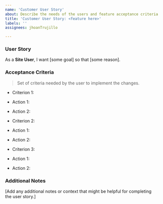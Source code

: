 ```yaml
---
name: 'Customer User Story'
about: Describe the needs of the users and feature acceptance criteria
title: 'Customer User Story: <feature here>'
labels: ''
assignees: jhoanTrujillo

---
```


### User Story
As a **Site User**, I want [some goal] so that [some reason].

### Acceptance Criteria
> Set of criteria needed by the user to implement the changes.

-  Criterion 1:
  - Action 1:
  - Action 2:

-  Criterion 2:
  - Action 1:
  - Action 2:

-  Criterion 3:
  - Action 1:
  - Action 2:

### Additional Notes
[Add any additional notes or context that might be helpful for completing the user story.]
